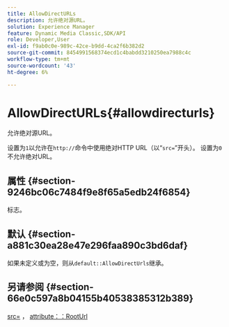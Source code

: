 ```yaml
---
title: AllowDirectURLs
description: 允许绝对源URL。
solution: Experience Manager
feature: Dynamic Media Classic,SDK/API
role: Developer,User
exl-id: f9ab0c0e-989c-42ce-b9dd-4ca2f6b382d2
source-git-commit: 8454991568374ecd1c4babdd3210250ea7988c4c
workflow-type: tm+mt
source-wordcount: '43'
ht-degree: 6%

---
```


# AllowDirectURLs{#allowdirecturls}

允许绝对源URL。

设置为`1`以允许在`http://`命令中使用绝对HTTP URL（以“`src=`”开头）。 设置为`0`不允许绝对URL。

## 属性 {#section-9246bc06c7484f9e8f65a5edb24f6854}

标志。

## 默认 {#section-a881c30ea28e47e296faa890c3bd6daf}

如果未定义或为空，则从`default::AllowDirectUrls`继承。

## 另请参阅 {#section-66e0c597a8b04155b40538385312b389}

[src=](../../../../../ir-api/http-protocol/image-rendering-api-ref/c-ir-http-protocol-ref/c-ir-http-protocol-command-reference/r-ir-src.md#reference-62c98abad22149d68d405ed6aaff8272) ， [attribute：：RootUrl](../../../../../ir-api/material-cat/image-rendering-api-ref/c-ir-material-catalog/c-ir-attributes-reference/r-ir-rooturl.md#reference-b8d706a573814802bd6794223cc78402)
